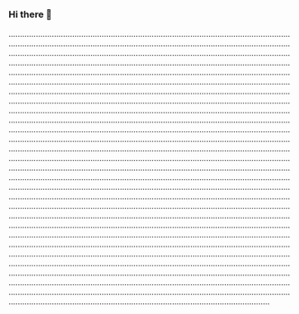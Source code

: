 ### Hi there 👋

...................................................................................................................................................................................................................................................................................................................................................................................................................................................................................................................................................................................................................................................................................................................................................................................................................................................................................................................................................................................................................................................................................................................................................................................................................................................................................................................................................................................................................................................................................................................................................................................................................................................................................................................................................................................................................................................................................................................................................................................................................................................................................................................................................................................................................................................................................................................................................................................................................................................................................................................................................................................................................................................................................................................................................................................................................................................................................................................................................................................................................................................................................................................................................................................................................................................................................................................................................................................................................................................................................................................................................................................................................................................................................................................................